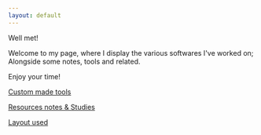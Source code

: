 ```yaml
---
layout: default
---
```



Well met!

Welcome to my page, where I display the various softwares I've worked on; Alongside some notes, tools and related.

Enjoy your time!


[Custom made tools](./md/customtools.html)

[Resources notes & Studies](./md/resourcesnotes.html)

[Layout used](https://pages-themes.github.io/hacker/)